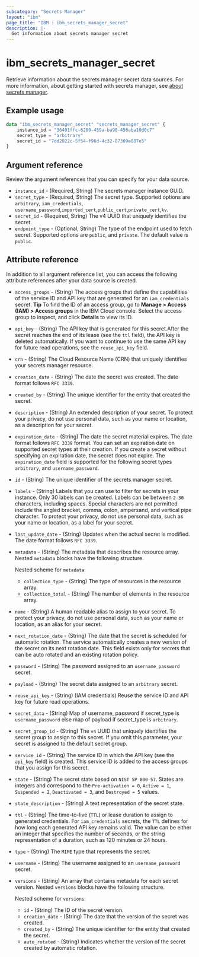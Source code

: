 ```yaml
---
subcategory: "Secrets Manager"
layout: "ibm"
page_title: "IBM : ibm_secrets_manager_secret"
description: |-
  Get information about secrets manager secret
---
```


# ibm_secrets_manager_secret
Retrieve information about the secrets manager secret data sources.  For more information, about getting started with secrets manager, see [about secrets manager](https://cloud.ibm.com/docs/secrets-manager?topic=secrets-manager-getting-started).

## Example usage

```terraform
data "ibm_secrets_manager_secret" "secrets_manager_secret" {
	instance_id = "36401ffc-6280-459a-ba98-456aba10d0c7"
	secret_type = "arbitrary"
	secret_id = "7dd2022c-5f54-f96d-4c32-87309e887e5"
}
```

## Argument reference
Review the argument references that you can specify for your data source. 

- `instance_id` - (Required, String) The secrets manager instance GUID.
- `secret_type` - (Required, String) The secret type. Supported options are `arbitrary`, `iam_credentials`, `username_password`,`imported_cert`,`public_cert`,`private_cert`,`kv`.
- `secret_id` - (Required, String) The v4 UUID that uniquely identifies the secret.
- `endpoint_type` - (Optional, String) The type of the endpoint used to fetch secret. Supported options are `public`, and `private`. The default value is `public`.

## Attribute reference
In addition to all argument reference list, you can access the following attribute references after your data source is created. 

- `access_groups` - (String) The access groups that define the capabilities of the service ID and API key that are generated for an `iam_credentials` secret. **Tip** To find the ID of an access group, go to **Manage > Access (IAM) > Access groups** in the IBM Cloud console. Select the access group to inspect, and click **Details** to view its ID.
- `api_key` - (String) The API key that is generated for this secret.After the secret reaches the end of its lease (see the `ttl` field), the API key is deleted automatically. If you want to continue to use the same API key for future read operations, see the `reuse_api_key` field.
- `crn` - (String) The Cloud Resource Name (CRN) that uniquely identifies your secrets manager resource.
- `creation_date` - (String) The date the secret was created. The date format follows `RFC 3339`.
- `created_by` - (String) The unique identifier for the entity that created the secret.
- `description` - (String) An extended description of your secret. To protect your privacy, do not use personal data, such as your name or location, as a description for your secret.
- `expiration_date` - (String) The date the secret material expires. The date format follows `RFC 3339` format. You can set an expiration date on supported secret types at their creation. If you create a secret without specifying an expiration date, the secret does not expire. The `expiration_date` field is supported for the following secret types `arbitrary`, and `username_password`.
- `id` - (String) The unique identifier of the secrets manager secret.
- `labels` - (String) Labels that you can use to filter for secrets in your instance. Only 30 labels can be created. Labels can be between `2-30` characters, including spaces. Special characters are not permitted include the angled bracket, comma, colon, ampersand, and vertical pipe character. To protect your privacy, do not use personal data, such as your name or location, as a label for your secret.
- `last_update_date` - (String) Updates when the actual secret is modified. The date format follows `RFC 3339`.
- `metadata` - (String) The metadata that describes the resource array. Nested `metadata` blocks have the following structure.

  Nested scheme for `metadata`:
	- `collection_type` - (String) The type of resources in the resource array.
	- `collection_total` - (String) The number of elements in the resource array.
- `name` - (String) A human readable alias to assign to your secret. To protect your privacy, do not use personal data, such as your name or location, as an alias for your secret.
- `next_rotation_date` - (String) The date that the secret is scheduled for automatic rotation. The service automatically creates a new version of the secret on its next rotation date. This field exists only for secrets that can be auto rotated and an existing rotation policy.
- `password` - (String) The password assigned to an `username_password` secret.
- `payload` - (String) The secret data assigned to an `arbitrary` secret.
- `reuse_api_key` - (String) (IAM credentials) Reuse the service ID and API key for future read operations.
- `secret_data` - (String) Map of username, password if secret_type is `username_password` else map of payload if secret_type is `arbitrary`.
- `secret_group_id` - (String) The `v4` UUID that uniquely identifies the secret group to assign to this secret. If you omit this parameter, your secret is assigned to the default secret group.
- `service_id` - (String) The service ID in which the API key (see the `api_key` field) is created. This service ID is added to the access groups that you assign for this secret.
- `state` - (String) The secret state based on `NIST SP 800-57`. States are integers and correspond to the `Pre-activation = 0`, `Active = 1`, `Suspended = 2`, `Deactivated = 3`, and `Destroyed = 5` values.
- `state_description` - (String) A text representation of the secret state.
- `ttl` - (String) The time-to-live (`TTL`) or lease duration to assign to generated credentials. For `iam_credentials` secrets, the `TTL` defines for how long each generated API key remains valid. The value can be either an integer that specifies the number of seconds, or the string representation of a duration, such as 120 minutes or 24 hours.
- `type` - (String) The `MIME` type that represents the secret.
- `username` - (String) The username assigned to an `username_password` secret.
- `versions` - (String) An array that contains metadata for each secret version. Nested `versions` blocks have the following structure.

  Nested scheme for `versions`:
	- `id` - (String) The ID of the secret version.
	- `creation_date` - (String) The date that the version of the secret was created.
	- `created_by` - (String) The unique identifier for the entity that created the secret.
	- `auto_rotated` - (String) Indicates whether the version of the secret  created by automatic rotation.

